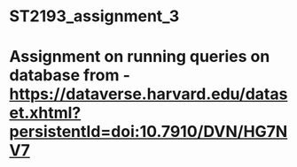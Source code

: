 # ST2193_assignment_3
# Assignment on running queries on database from - https://dataverse.harvard.edu/dataset.xhtml?persistentId=doi:10.7910/DVN/HG7NV7
